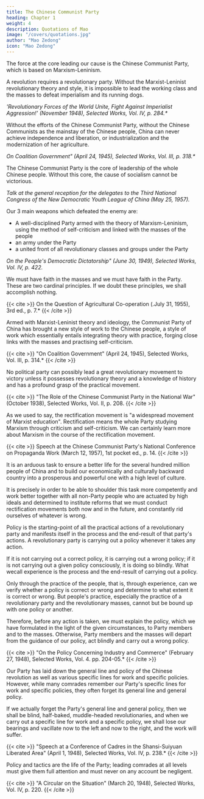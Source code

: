 ```yaml
---
title: The Chinese Communist Party
heading: Chapter 1
weight: 4
description: Quotations of Mao
image: "/covers/quotations.jpg"
author: "Mao Zedong"
icon: "Mao Zedong"
---
```


<!-- Quotations from Chairman Mao Tse-tung is a book of statements from
speeches and writings by Mao Tse-tung (now romanized as Mao Zedong),
the former Chairman of the Communist Party of China, published from 1964
to about 1976 and widely distributed during China's Cultural Revolution.
Billions were produced, the most popular versions being in bright red
covers in small sizes that could be easily carried, becoming commonly
known internationally as The Little Red Book.Quotations from: 1927 - 1964
First Published: 1966
Publisher: Peking Foreign Languages Press
Transcribed & marked up by David Quentin and Brian Baggins for the Marxists Internet
Archive, and converted to ebook format in 2019.Unless otherwise stated, the page number given for the source of a quotation
refers to the first English edition of the book or pamphlet cited as published
by the Foreign Languages Press, Peking.
In cases where a word or phrase linked to the preceding text has been
omitted in the opening sentence of the quotation, an asterisk is placed after
the source. This is also done in a number of places where the English
rendering has been reworded to make up for omission of context or to
improve the translation.C ONTENTS
Cover
Foreword to the Second Edition
1. The Communist Party
2. Classes and Class Struggle
3. Socialism and Communism
4. The Correct Handling of Contradictions Among the People
5. War and Peace
6. Imperialism and All Reactionaries are Paper Tigers
7. Dare To Struggle and Dare To Win
8. People's War
9. The People's Army
10. Leadership of Party Committees
11. The Mass Line
12. Political Work
13. Relations Between Officers and Men
14. Relations Between the Army and the People
15. Democracy in the Three Main Fields
16. Education and the Training of Troops
17. Serving the People
18. Patriotism and Internationalism
19. Revolutionary Heroism
20. Building Our Country Through Diligence and Frugality
21. Self-Reliance and Arduous Struggle
22. Methods of Thinking and Methods of Work
23. Investigation and Study
24. Correcting Mistaken Ideas
25. Unity
26. Discipline
27. Criticism and Self-Criticism
28. Communists
29. Cadres
30. Youth
31. Women32. Culture and Art
33. StudyF OREWORD TO THE S ECOND E DITION
Comrade Mao Tse-tung is the greatest Marxist-Leninist of our era. He has
inherited, defended and developed Marxism-Leninism with genius, creatively
and comprehensively and has brought it to a higher and completely new
stage.
Mao Tse-tung's thought is Marxism-Leninism of the era in which
imperialism is heading for total collapse and socialism is advancing to world-
wide victory. It is a powerful ideological weapon for opposing imperialism
and for opposing revisionism and dogmatism. Mao Tse-tung's thought is the
guiding principle for all the work of the Party, the army and the country.
Therefore, the most fundamental task in our Party's political and
ideological work is at all times to hold high the great red banner of Mao Tse-
tung's thought, to arm the minds of the people throughout the country with it
and to persist in using it to command every field of activity. The broad
masses of the workers, peasants and soldiers and the broad ranks of the
revolutionary cadres and the intellectuals should really master Mao Tse-
tung's thought; they should all study Chairman Mao's writings, follow his
teachings, act according to his instructions and be his good fighters.
In studying the works of Chairman Mao, one should have specific
problems in mind, study and apply his works in a creative way, combine
study with application, first study what must be urgently applied so as to get
quick results, and strive hard to apply what one is studying. In order really to
master Mao Tse-tung's thought, it is essential to study many of Chairman
Mao's basic concepts over and over again, and it is best to memorize
important statements and study and apply them repeatedly. The newspapers
should regularly carry quotations from Chairman Mao relevant to current
issues for readers to study and apply.
The experience of the broad masses in their creative study and application
of Chairman Mao's works in the last few years has proved that to study
selected quotations from Chairman Mao with specific problems in mind is a
good way to learn Mao Tse-tung's thought, a method conducive to quick
results.
We have compiled Quotations from Chairman Mao Tse-tung in order tohelp the broad masses learn Mao Tse-tung's thought more effectively. In
organizing their study, units should select passages that are relevant to the
situation, their tasks, the current thinking of their personnel, and the state of
their work.
In our great motherland, a new era is emerging in which the workers,
peasants and soldiers are grasping Marxism-Leninism, Mao Tse-tung's
thought. Once Mao Tse-tung's thought is grasped by the broad masses, it
becomes an inexhaustible source of strength and a spiritual atom bomb of
infinite power. The large-scale publication of Quotations from Chairman
Mao Tse-tung is a vital measure for enabling the broad masses to grasp Mao
Tse-tung's thought and for promoting the revolutionization of our people's
thinking. It is our hope that all comrades will learn earnestly and diligently,
bring about a new nation-wide high tide in the creative study and application
of Chairman Mao's works and, under the great red banner of Mao Tse-tung's
thought, strive to build our country into a great socialist state with modern
agriculture, modern industry, modern science and culture and modern
national defence!
Lin Piao
December 16, 1966 -->


The force at the core leading our cause is the Chinese Communist Party, which is based on Marxism-Leninism.

<!-- Opening address at the First Session of the First National People's Congress of the
People's Republic of China (September 15, 1954). -->

A revolution requires a revolutionary party. Without the Marxist-Leninist revolutionary theory and style, it is impossible to lead the working class and the masses to defeat imperialism and its running dogs.

<cite>'Revolutionary Forces of the World Unite, Fight Against Imperialist Aggression!' (November 1948), Selected Works, Vol. IV, p. 284.*</cite>


Without the efforts of the Chinese Communist Party, without the Chinese Communists as the mainstay of the Chinese people, China can never achieve independence and liberation, or industrialization and the modernization of her agriculture.

<cite>On Coalition Government" (April 24, 1945), Selected Works, Vol. III, p. 318.*</cite>

The Chinese Communist Party is the core of leadership of the whole Chinese people. Without this core, the cause of socialism cannot be victorious. 

<cite>Talk at the general reception for the delegates to the Third National Congress of the New Democratic Youth League of China (May 25, 1957).</cite>

Our 3 main weapons which defeated the enemy are: 
- A well-disciplined Party armed with the theory of Marxism-Leninism, using the method of self-criticism and linked with the masses of the people
- an army under the Party
- a united front of all revolutionary classes and groups under the Party

<cite>On the People's Democratic Dictatorship" (June 30, 1949), Selected Works, Vol. IV, p. 422.</cite>

We must have faith in the masses and we must have faith in the Party. These are two cardinal principles. If we doubt these principles, we shall accomplish nothing.

{{< cite >}}
On the Question of Agricultural Co-operation (.July 31, 1955), 3rd ed., p. 7.*
{{< /cite >}}


Armed with Marxist-Leninist theory and ideology, the Communist Party of China has brought a new style of work to the Chinese people, a style of work which essentially entails integrating theory with practice, forging close links with the masses and practising self-criticism.

{{< cite >}}
"On Coalition Government" (April 24, 1945), Selected Works, Vol. III, p. 314.*
{{< /cite >}}

No political party can possibly lead a great revolutionary movement to victory unless it possesses revolutionary theory and a knowledge of history and has a profound grasp of the practical movement.


{{< cite >}}
"The Role of the Chinese Communist Party in the National War" (October 1938), Selected Works, Vol. II, p. 208.
{{< /cite >}}

As we used to say, the rectification movement is "a widespread movement of Marxist education". Rectification means the whole Party studying Marxism through criticism and self-criticism. We can certainly learn more about Marxism in the course of the rectification movement.

{{< cite >}}
Speech at the Chinese Communist Party's National Conference on Propaganda Work (March 12, 1957), 1st pocket ed., p. 14.
{{< /cite >}}


It is an arduous task to ensure a better life for the several hundred million people of China and to build our economically and culturally backward country into a prosperous and powerful one with a high level of culture. 

It is precisely in order to be able to shoulder this task more competently and work better together with all non-Party people who are actuated by high ideals and determined to institute reforms that we must conduct rectification movements both now and in the future, and constantly rid ourselves of whatever is wrong.

Policy is the starting-point of all the practical actions of a revolutionary party and manifests itself in the process and the end-result of that party's actions. A revolutionary party is carrying out a policy whenever it takes any action. 

If it is not carrying out a correct policy, it is carrying out a wrong policy; if it is not carrying out a given policy consciously, it is doing so blindly. What wecall experience is the process and the end-result of carrying out a policy.

Only through the practice of the people, that is, through experience, can we verify whether a policy is correct or wrong and determine to what extent it is correct or wrong. But people's practice, especially the practice of a revolutionary party and the revolutionary masses, cannot but be bound up with one policy or another. 

Therefore, before any action is taken, we must explain the policy, which we have formulated in the light of the given circumstances, to Party members and to the masses. Otherwise, Party
members and the masses will depart from the guidance of our policy, act
blindly and carry out a wrong policy.

{{< cite >}}
"On the Policy Concerning Industry and Commerce" (February 27, 1948), Selected Works, Vol. 4. pp. 204-05.*
{{< /cite >}}


Our Party has laid down the general line and policy of the Chinese revolution as well as various specific lines for work and specific policies. However, while many comrades remember our Party's specific lines for work and specific policies, they often forget its general line and general policy. 

If we actually forget the Party's general line and general policy, then we shall be blind, half-baked, muddle-headed revolutionaries, and when we carry out a specific line for work and a specific policy, we shall lose our bearings and vacillate now to the left and now to the right, and the work will suffer. 

{{< cite >}}
"Speech at a Conference of Cadres in the Shansi-Suiyuan Liberated Area" (April 1, 1948), Selected Works, Vol. IV, p. 238.*
{{< /cite >}}


Policy and tactics are the life of the Party; leading comrades at all levels must
give them full attention and must never on any account be negligent.

{{< cite >}}
"A Circular on the Situation" (March 20, 1948), Selected Works, Vol. IV, p. 220.
{{< /cite >}}
